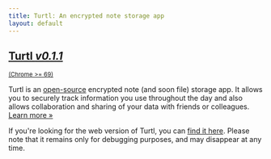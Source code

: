 ```yaml
---
title: Turtl: An encrypted note storage app
layout: default
---
```


<div class="button-row">
    <!--
    <div class="button huge firefox">
        <a href="/download/firefox-latest.xpi">
            <h2>Turtl <em>v0.1.1</em></h2>
            <small>(Firefox >= 21)</small>
        </a>
    </div>
    -->
    <div class="button huge chrome">
        <a href="/download/chrome-latest.123">
            <h2>Turtl <em>v0.1.1</em></h2>
            <small>(Chrome >= 69)</small>
        </a>
    </div>
</div>

Turtl is an [open-source](https://github.com/turtl) encrypted note (and soon
file) storage app. It allows you to securely track information you use
throughout the day and also allows collaboration and sharing of your data with
friends or colleagues. [Learn more &raquo;](/about)

If you're looking for the web version of Turtl, you can [find it here](http://api.turtl.it).
Please note that it remains only for debugging purposes, and may disappear at
any time.
